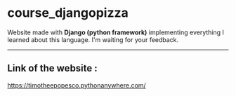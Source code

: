 # course_djangopizza
Website made with __Django (python framework)__ implementing everything I learned about this language. I'm waiting for your feedback.

***
## Link of the website :

https://timotheepopesco.pythonanywhere.com/
